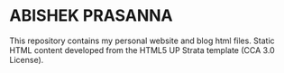 # ABISHEK PRASANNA 

This repository contains my personal website and blog html files. Static HTML content developed from the HTML5 UP Strata template (CCA 3.0 License).
